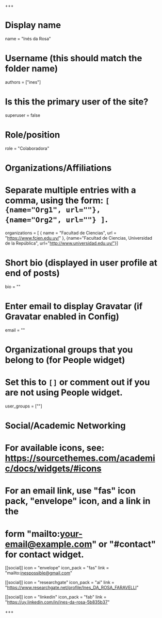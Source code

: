 +++
# Display name
name = "Inés da Rosa"

# Username (this should match the folder name)
authors = ["ines"]

# Is this the primary user of the site?
superuser = false

# Role/position
role = "Colaboradora"

# Organizations/Affiliations
#   Separate multiple entries with a comma, using the form: `[ {name="Org1", url=""}, {name="Org2", url=""} ]`.
organizations = [ { name = "Facultad de Ciencias", url = "https://www.fcien.edu.uy/" }, {name="Facultad de Ciencias, Universidad de la República", url="http://www.universidad.edu.uy/"}]

# Short bio (displayed in user profile at end of posts)
bio = ""

# Enter email to display Gravatar (if Gravatar enabled in Config)
email = ""


# Organizational groups that you belong to (for People widget)
#   Set this to `[]` or comment out if you are not using People widget.
user_groups = [""]

# Social/Academic Networking
# For available icons, see: https://sourcethemes.com/academic/docs/widgets/#icons
#   For an email link, use "fas" icon pack, "envelope" icon, and a link in the
#   form "mailto:your-email@example.com" or "#contact" for contact widget.

[[social]]
  icon = "envelope"
  icon_pack = "fas"
  link = "mailto:inespossible@gmail.com"

[[social]]
  icon = "researchgate"
  icon_pack = "ai"
  link = "https://www.researchgate.net/profile/Ines_DA_ROSA_FARAVELLI"
  
[[social]]
  icon = "linkedin"
  icon_pack = "fab"
  link = "https://uy.linkedin.com/in/ines-da-rosa-5b835b37"


+++

